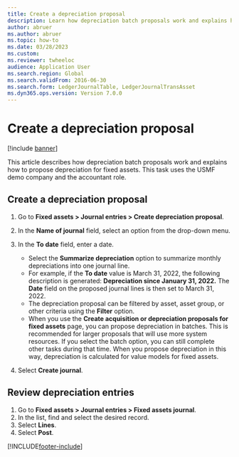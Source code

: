 ```yaml
---
title: Create a depreciation proposal
description: Learn how depreciation batch proposals work and explains how to propose depreciation for fixed assets, including a step-by-step process. 
author: abruer
ms.author: abruer
ms.topic: how-to
ms.date: 03/28/2023
ms.custom:
ms.reviewer: twheeloc
audience: Application User   
ms.search.region: Global
ms.search.validFrom: 2016-06-30
ms.search.form: LedgerJournalTable, LedgerJournalTransAsset
ms.dyn365.ops.version: Version 7.0.0
---
```


# Create a depreciation proposal

[!include [banner](../../includes/banner.md)]

This article describes how depreciation batch proposals work and explains how to propose depreciation for fixed assets. This task uses the USMF demo company and the accountant role.


## Create a depreciation proposal
1. Go to **Fixed assets > Journal entries > Create depreciation proposal**.
2. In the **Name of journal** field, select an option from the drop-down menu.
3. In the **To date** field, enter a date.

    - Select the **Summarize depreciation** option to summarize monthly depreciations into one journal line.  
    - For example, if the **To date** value is March 31, 2022, the following description is generated: **Depreciation since January 31, 2022.** The **Date** field on the proposed journal lines is then set to March 31, 2022.  
    - The depreciation proposal can be filtered by asset, asset group, or other criteria using the **Filter** option.  
    - When you use the **Create acquisition or depreciation proposals for fixed assets** page, you can propose depreciation in batches. This is recommended for larger proposals that will use more system resources. If you select the batch option, you can still complete other tasks during that time. When you propose depreciation in this way, depreciation is calculated for value models for fixed assets.  

4. Select **Create journal**.

## Review depreciation entries
1. Go to **Fixed assets > Journal entries > Fixed assets journal**.
2. In the list, find and select the desired record.
3. Select **Lines**.
4. Select **Post**.



[!INCLUDE[footer-include](../../../includes/footer-banner.md)]
